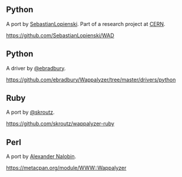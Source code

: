 ## Python

A port by [SebastianLopienski](https://github.com/SebastianLopienski). Part of a research project at [CERN](http://cern.ch).

https://github.com/SebastianLopienski/WAD

## Python

A driver by [@ebradbury](https://github.com/ebradbury). 

https://github.com/ebradbury/Wappalyzer/tree/master/drivers/python

## Ruby

A port by [@skroutz](https://github.com/skroutz).

https://github.com/skroutz/wappalyzer-ruby

## Perl

A port by [Alexander Nalobin](https://metacpan.org/author/NALOBIN).

https://metacpan.org/module/WWW::Wappalyzer